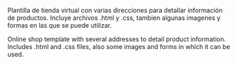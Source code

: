 Plantilla de tienda virtual con varias direcciones para detallar información de productos.
Incluye archivos .html y .css, tambien algunas imagenes y formas en las que se puede utilizar.

Online shop template with several addresses to detail product information.
Includes .html and .css files, also some images and forms in which it can be used.
